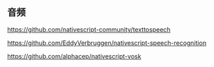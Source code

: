 
## 音频




https://github.com/nativescript-community/texttospeech





https://github.com/EddyVerbruggen/nativescript-speech-recognition


https://github.com/alphacep/nativescript-vosk
